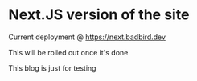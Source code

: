 # Next.JS version of the site
Current deployment @ https://next.badbird.dev

This will be rolled out once it's done

This blog is just for testing
